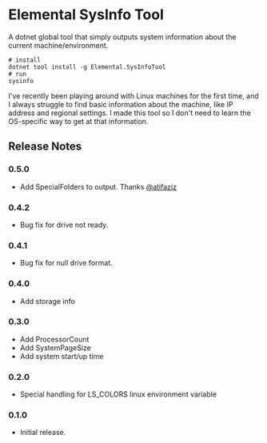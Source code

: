 # Elemental SysInfo Tool

A dotnet global tool that simply outputs system information about the current machine/environment.

```
# install
dotnet tool install -g Elemental.SysInfoTool
# run
sysinfo
```

I've recently been playing around with Linux machines for the first time, and I always struggle to find basic information about the machine, like IP address and regional settings. I made this tool so I don't need to learn the OS-specific way to get at that information.

## Release Notes

### 0.5.0
- Add SpecialFolders to output. Thanks [@atifaziz](http://github.com/atifaziz/)

### 0.4.2
- Bug fix for drive not ready.

### 0.4.1
- Bug fix for null drive format.

### 0.4.0
- Add storage info

### 0.3.0
- Add ProcessorCount
- Add SystemPageSize
- Add system start/up time

### 0.2.0
- Special handling for LS_COLORS linux environment variable

### 0.1.0
- Initial release.